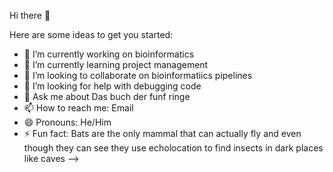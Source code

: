 Hi there 👋


Here are some ideas to get you started:

- 🔭 I’m currently working on bioinformatics
- 🌱 I’m currently learning project management
- 👯 I’m looking to collaborate on bioinformatiics pipelines
- 🤔 I’m looking for help with debugging code
- 💬 Ask me about Das buch der funf ringe
- 📫 How to reach me: Email
- 😄 Pronouns: He/Him
- ⚡ Fun fact: Bats are the only mammal that can actually fly and even though they can see they use echolocation to find insects in dark places like caves
-->
